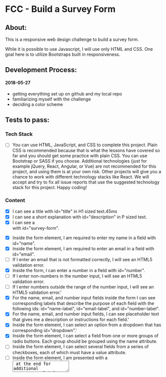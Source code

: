 # FCC - Build a Survey Form

## About:

This is a responsive web design challenge to build a survey form.

While it is possible to use Javascript, I will use only HTML and CSS. One goal here is to utilize Bootstraps built in responsiveness.

## Development Process:

#### 2018-05-27
 - getting everything set up on github and my local repo
 - familiarizing myself with the challenge
 - deciding a color scheme



## Tests to pass:

### Tech Stack
- [ ] You can use HTML, JavaScript, and CSS to complete this project. Plain CSS is recommended because that is what the lessons have covered so far and you should get some practice with plain CSS. You can use Bootstrap or SASS if you choose. Additional technologies (just for example jQuery, React, Angular, or Vue) are not recommended for this project, and using them is at your own risk. Other projects will give you a chance to work with different technology stacks like React. We will accept and try to fix all issue reports that use the suggested technology stack for this project. Happy coding!

### Content
- [x] I can see a title with id="title" in H1 sized text.45ms
- [x] I can see a short explanation with id="description" in P sized text.
- [x] I can see a <form> with id="survey-form".
- [x] Inside the form element, I am required to enter my name in a field with id="name".
- [x] Inside the form element, I am required to enter an email in a field with id="email".
- [ ] If I enter an email that is not formatted correctly, I will see an HTML5 validation error.
- [x] Inside the form, I can enter a number in a field with id="number".
- [ ] If I enter non-numbers in the number input, I will see an HTML5 validation error.
- [ ] If I enter numbers outside the range of the number input, I will see an HTML5 validation error.'
- [x] For the name, email, and number input fields inside the form I can see corresponding labels that describe the purpose of each field with the following ids: id="name-label", id="email-label", and id="number-label".
- [x] For the name, email, and number input fields, I can see placeholder text that gives me a description or instructions for each field.'
- [x] Inside the form element, I can select an option from a dropdown that has corresponding id="dropdown".'
- [x] Inside the form element, I can select a field from one or more groups of radio buttons. Each group should be grouped using the name attribute.
- [ ] Inside the form element, I can select several fields from a series of checkboxes, each of which must have a value attribute. 
- [ ] Inside the form element, I am presented with a <textarea> at the end for additional comments.'
- [ ] Inside the form element, I am presented with a button with id="submit" to submit all my inputs.
